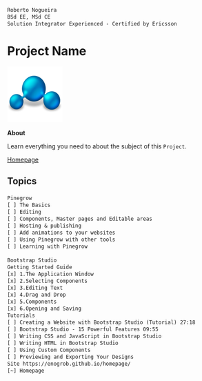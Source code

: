 ```
Roberto Nogueira  
BSd EE, MSd CE
Solution Integrator Experienced - Certified by Ericsson
```
# Project Name

![project image](images/project.png)

**About**

Learn everything you need to about the subject of this `Project`.

[Homepage](https://project.com)

## Topics
```
Pinegrow
[ ] The Basics
[ ] Editing
[ ] Components, Master pages and Editable areas
[ ] Hosting & publishing
[ ] Add animations to your websites
[ ] Using Pinegrow with other tools
[ ] Learning with Pinegrow

Bootstrap Studio
Getting Started Guide
[x] 1.The Application Window
[x] 2.Selecting Components
[x] 3.Editing Text
[x] 4.Drag and Drop
[x] 5.Components
[x] 6.Opening and Saving
Tutorials
[ ] Creating a Website with Bootstrap Studio (Tutorial) 27:18
[ ] Bootstrap Studio - 15 Powerful Features 09:55
[ ] Writing CSS and JavaScript in Bootstrap Studio
[ ] Writing HTML in Bootstrap Studio
[ ] Using Custom Components
[ ] Previewing and Exporting Your Designs
Site https://enogrob.github.io/homepage/
[~] Homepage
```
